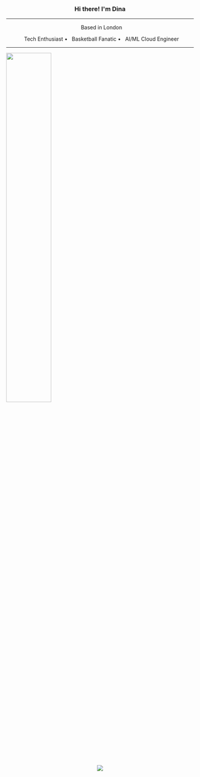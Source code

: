 <div align="center">
  <h3>Hi there! I'm Dina </h3>

 <p align="center">
<!--      <a target="_blank" href="https://www.linkedin.com/in/dina-dede/">Linkedin</a> •
    <a target="_blank" href="https://stackoverflow.com/users/11642286/zoispag">Stack Overflow</a> •
    <a target="_blank" href="https://twitter.com/zoispag">Twitter</a> -->
 </p> 

  <hr />
  
<p align="center">
    <p>&nbsp;&nbsp;Based in London </p>
    <p>&nbsp;&nbsp;Tech Enthusiast &bull; &nbsp;&nbsp;Basketball Fanatic &bull; &nbsp;&nbsp;AI/ML Cloud Engineer </p>
 </p>

  <hr />
</div>

 <a href="https://github.com/dina-dede">
  <div>
    <img width="49%" src="https://github-readme-stats.vercel.app/api?username=dina-dede&show_icons=true&theme=vue-dark&count_private=true"/>
  <!--  <img width="49%" src="https://github-readme-stats.vercel.app/api/wakatime?username=zoispag&layout=compact&theme=vue-dark"/> -->
  </div> 

  <div align="center">
    <img src="https://raw.githubusercontent.com/dina-dede/dina-dede/output/github-contribution-grid-snake.svg"/>
  </div>
</a>
